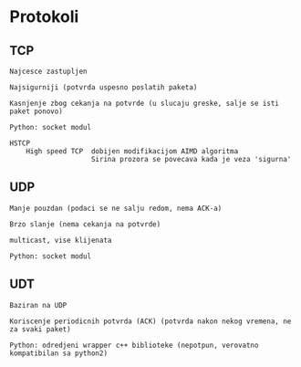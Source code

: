 # Protokoli

## TCP

    Najcesce zastupljen

    Najsigurniji (potvrda uspesno poslatih paketa)

    Kasnjenje zbog cekanja na potvrde (u slucaju greske, salje se isti paket ponovo)

    Python: socket modul

    HSTCP
        High speed TCP  dobijen modifikacijom AIMD algoritma
                        Sirina prozora se povecava kada je veza 'sigurna'

## UDP

    Manje pouzdan (podaci se ne salju redom, nema ACK-a)

    Brzo slanje (nema cekanja na potvrde)    

    multicast, vise klijenata

    Python: socket modul

## UDT

    Baziran na UDP

    Koriscenje periodicnih potvrda (ACK) (potvrda nakon nekog vremena, ne za svaki paket)

    Python: odredjeni wrapper c++ biblioteke (nepotpun, verovatno kompatibilan sa python2)
